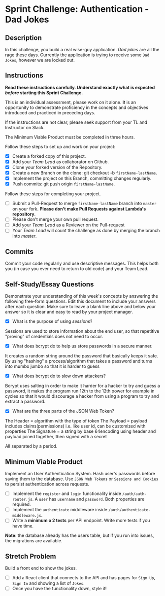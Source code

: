 # Sprint Challenge: Authentication - Dad Jokes

## Description

In this challenge, you build a real wise-guy application. _Dad jokes_ are all the rage these days. Currently the application is trying to receive some `Dad Jokes`, however we are locked out.

## Instructions

**Read these instructions carefully. Understand exactly what is expected _before_ starting this Sprint Challenge.**

This is an individual assessment, please work on it alone. It is an opportunity to demonstrate proficiency in the concepts and objectives introduced and practiced in preceding days.

If the instructions are not clear, please seek support from your TL and Instructor on Slack.

The Minimum Viable Product must be completed in three hours.

Follow these steps to set up and work on your project:

- [X] Create a forked copy of this project.
- [X] Add your _Team Lead_ as collaborator on Github.
- [X] Clone your forked version of the Repository.
- [X] Create a new Branch on the clone: git checkout -b `firstName-lastName`.
- [X] Implement the project on this Branch, committing changes regularly.
- [X] Push commits: git push origin `firstName-lastName`.

Follow these steps for completing your project.

- [ ] Submit a Pull-Request to merge `firstName-lastName` branch into `master` on your fork. **Please don't make Pull Requests against Lambda's repository**.
- [ ] Please don't merge your own pull request.
- [ ] Add your _Team Lead_ as a Reviewer on the Pull-request
- [ ] Your _Team Lead_ will count the challenge as done by merging the branch into _master_.

## Commits

Commit your code regularly and use descriptive messages. This helps both you (in case you ever need to return to old code) and your Team Lead.

## Self-Study/Essay Questions

Demonstrate your understanding of this week's concepts by answering the following free-form questions. Edit this document to include your answers after each question. Make sure to leave a blank line above and below your answer so it is clear and easy to read by your project manager.

- [X] What is the purpose of using _sessions_?

Sessions are used to store information about the end user, so that repetitive "proving" of credentials does not need to occur.

- [X] What does bcrypt do to help us store passwords in a secure manner.

It creates a random string around the password that basically keeps it safe. 
By using "hashing" a process/algorithm that takes a password and turns into mumbo jumbo so that it is harder to guess

- [X] What does bcrypt do to slow down attackers?

Bcrypt uses salting in order to make it harder for a hacker to try and guess a password, it makes the program run 12th to the 12th power for example in cycles so
that it would discourage a hacker from using a program to try and extract a password.

- [X] What are the three parts of the JSON Web Token?

The Header = algorithm with the type of token
The Payload = payload includes claims(permissions) i.e. like user id, can be customized with properties
The Signature = a string by base 64encoding using header and payload joined together, then signed with a secret

All separated by a period.

## Minimum Viable Product

Implement an User Authentication System. Hash user's passwords before saving them to the database. Use `JSON Web Tokens` or `Sessions and Cookies` to persist authentication across requests.

- [ ] Implement the `register` and `login` functionality inside `/auth/auth-router.js`. A `user` has `username` and `password`. Both properties are required.
- [ ] Implement the `authenticate` middleware inside `/auth/authenticate-middleware.js`.
- [ ] Write a **minimum o 2 tests** per API endpoint. Write more tests if you have time.

**Note**: the database already has the users table, but if you run into issues, the migrations are available.

## Stretch Problem

Build a front end to show the jokes.

- [ ] Add a React client that connects to the API and has pages for `Sign Up`, `Sign In` and showing a list of `Jokes`.
- [ ] Once you have the functionality down, style it!
